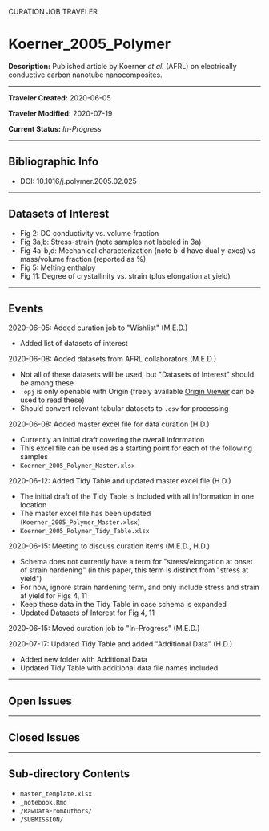 CURATION JOB TRAVELER

# Koerner_2005_Polymer

**Description:** Published article by Koerner *et al.* (AFRL) on electrically conductive carbon nanotube nanocomposites.

---

**Traveler Created:** 2020-06-05

**Traveler Modified:** 2020-07-19

**Current Status:** *In-Progress*

---

## Bibliographic Info

* DOI: 10.1016/j.polymer.2005.02.025

---

## Datasets of Interest

* Fig 2: DC conductivity vs. volume fraction
* Fig 3a,b: Stress-strain (note samples not labeled in 3a)
* Fig 4a-b,d: Mechanical characterization (note b-d have dual y-axes) vs mass/volume fraction (reported as %)
* Fig 5: Melting enthalpy
* Fig 11: Degree of crystallinity vs. strain (plus elongation at yield)

---

## Events

2020-06-05: Added curation job to "Wishlist" (M.E.D.)
* Added list of datasets of interest

2020-06-08: Added datasets from AFRL collaborators (M.E.D.)
* Not all of these datasets will be used, but "Datasets of Interest" should be among these
* `.opj` is only openable with Origin (freely available [Origin Viewer](https://www.originlab.com/viewer/) can be used to read these)
* Should convert relevant tabular datasets to `.csv` for processing

2020-06-08: Added master excel file for data curation (H.D.)
* Currently an initial draft covering the overall information
* This excel file can be used as a starting point for each of the following samples
* `Koerner_2005_Polymer_Master.xlsx`

2020-06-12: Added Tidy Table and updated master excel file (H.D.)
* The initial draft of the Tidy Table is included with all inflormation in one location
* The master excel file has been updated (`Koerner_2005_Polymer_Master.xlsx`)
* `Koerner_2005_Polymer_Tidy_Table.xlsx`

2020-06-15: Meeting to discuss curation items (M.E.D., H.D.)
* Schema does not currently have a term for "stress/elongation at onset of strain hardening" (in this paper, this term is distinct from "stress at yield")
* For now, ignore strain hardening term, and only include stress and strain at yield for Figs 4, 11
* Keep these data in the Tidy Table in case schema is expanded
* Updated Datasets of Interest for Fig 4, 11

2020-06-15: Moved curation job to "In-Progress" (M.E.D.)

2020-07-17: Updated Tidy Table and added "Additional Data" (H.D.)
* Added new folder with Additional Data
* Updated Tidy Table with additional data file names included


---

## Open Issues



---

## Closed Issues



---

## Sub-directory Contents

* `master_template.xlsx`
* `_notebook.Rmd`
* `/RawDataFromAuthors/`
* `/SUBMISSION/`

